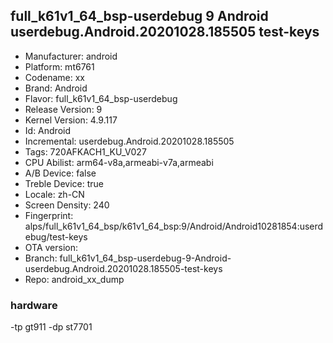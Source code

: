 ## full_k61v1_64_bsp-userdebug 9 Android userdebug.Android.20201028.185505 test-keys
- Manufacturer: android
- Platform: mt6761
- Codename: xx
- Brand: Android
- Flavor: full_k61v1_64_bsp-userdebug
- Release Version: 9
- Kernel Version: 4.9.117
- Id: Android
- Incremental: userdebug.Android.20201028.185505
- Tags: 720AFKACH1_KU_V027
- CPU Abilist: arm64-v8a,armeabi-v7a,armeabi
- A/B Device: false
- Treble Device: true
- Locale: zh-CN
- Screen Density: 240
- Fingerprint: alps/full_k61v1_64_bsp/k61v1_64_bsp:9/Android/Android10281854:userdebug/test-keys
- OTA version: 
- Branch: full_k61v1_64_bsp-userdebug-9-Android-userdebug.Android.20201028.185505-test-keys
- Repo: android_xx_dump
### hardware
-tp gt911
-dp st7701
